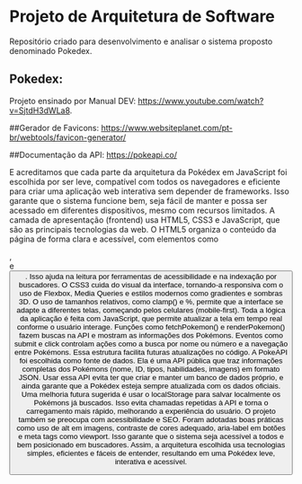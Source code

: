 # Projeto de Arquitetura de Software

Repositório criado para desenvolvimento e analisar o sistema proposto denominado Pokedex.

## Pokedex:
Projeto ensinado por Manual DEV: 
https://www.youtube.com/watch?v=SjtdH3dWLa8.

##Gerador de Favicons: 
https://www.websiteplanet.com/pt-br/webtools/favicon-generator/

##Documentação da API: 
https://pokeapi.co/

E acreditamos que cada parte da arquitetura da Pokédex em JavaScript foi escolhida por ser leve, compatível com todos os navegadores e eficiente para criar uma aplicação web interativa sem depender de frameworks. Isso garante que o sistema funcione bem, seja fácil de manter e possa ser acessado em diferentes dispositivos, mesmo com recursos limitados. 
A camada de apresentação (frontend) usa HTML5, CSS3 e JavaScript, que são as principais tecnologias da web. 
O HTML5 organiza o conteúdo da página de forma clara e acessível, com elementos como <main>, <form> e <button>. Isso ajuda na leitura por ferramentas de acessibilidade e na indexação por buscadores. O CSS3 cuida do visual da interface, tornando-a responsiva com o uso de Flexbox, Media Queries e estilos modernos como gradientes e sombras 3D. O uso de tamanhos relativos, como clamp() e %, permite que a interface se adapte a diferentes telas, começando pelos celulares (mobile-first).
Toda a lógica da aplicação é feita com JavaScript, que permite atualizar a tela em tempo real conforme o usuário interage. Funções como fetchPokemon() e renderPokemon() fazem buscas na API e mostram as informações dos Pokémons. Eventos como submit e click controlam ações como a busca por nome ou número e a navegação entre Pokémons. Essa estrutura facilita futuras atualizações no código. 
A PokeAPI foi escolhida como fonte de dados. Ela é uma API pública que traz informações completas dos Pokémons (nome, ID, tipos, habilidades, imagens) em formato JSON. Usar essa API evita ter que criar e manter um banco de dados próprio, e ainda garante que a Pokédex esteja sempre atualizada com os dados oficiais. Uma melhoria futura sugerida é usar o localStorage para salvar localmente os Pokémons já buscados. Isso evita chamadas repetidas à API e torna o carregamento mais rápido, melhorando a experiência do usuário. O projeto também se preocupa com acessibilidade e SEO.
Foram adotadas boas práticas como uso de alt em imagens, contraste de cores adequado, aria-label em botões e meta tags como viewport. Isso garante que o sistema seja acessível a todos e bem posicionado em buscadores. Assim, a arquitetura escolhida usa tecnologias simples, eficientes e fáceis de entender, resultando em uma Pokédex leve, interativa e acessível.
